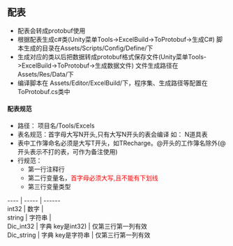 ## 配表
- 配表会转成protobuf使用
- 根据配表生成c#类(Unity菜单Tools->ExcelBuild->ToProtobuf->生成C#) 脚本生成的目录在Assets/Scripts/Config/Define/下
- 生成对应的类以后把数据转成protobuf格式保存文件(Unity菜单Tools->ExcelBuild->ToProtobuf->生成数据文件) 文件生成路径在Assets/Res/Data/下
- 编译脚本在 Assets/Editor/ExcelBuild/下，程序集、生成路径等配置在ToProtobuf.cs类中

#### 配表规范
- 路径： 项目名/Tools/Excels
- 表名规范：首字母大写N开头,只有大写N开头的表会编译 如： N道具表
- 表中工作簿命名必须是大写T开头，如TRecharge。@开头的工作簿名除外(@开头表示不打的表，可作为备注使用)
- 行规范：
  - 第一行注释行
  - 第二行变量名，<font color=red>首字母必须大写,且不能有下划线</font>
  - 第三行变量类型

---- | ----- | ------  
int32  | 数字 |   
string  | 字符串 |     
Dic_int32  | 字典 key是int32) |  仅第三行第一列有效   
Dic_string | 字典 key是字符串 | 仅第三行第一列有效	
		

